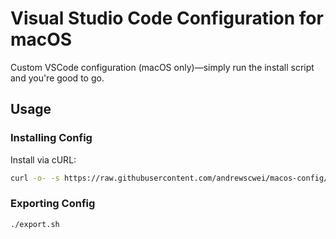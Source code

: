 # Visual Studio Code Configuration for macOS

Custom VSCode configuration (macOS only)—simply run the install script and you're good to go.

## Usage

### Installing Config

Install via cURL:

```sh
curl -o- -s https://raw.githubusercontent.com/andrewscwei/macos-config/master/vscode/install.sh | bash
```

### Exporting Config

```sh
./export.sh
```
